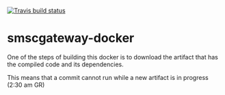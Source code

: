 [![Travis build status](https://travis-ci.org/nicosmaris/smscgateway-docker.png?branch=master)](https://travis-ci.org/nicosmaris/smscgateway-docker)

# smscgateway-docker

One of the steps of building this docker is to download the artifact that has the compiled code and its dependencies.

This means that a commit cannot run while a new artifact is in progress (2:30 am GR)


